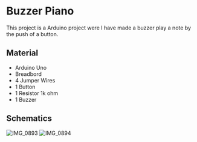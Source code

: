 # Buzzer Piano

This project is a Arduino project were I have made a buzzer play a note by the push of a button. 

## Material

 * Arduino Uno
 * Breadbord
 * 4 Jumper Wires
 * 1 Button 
 * 1 Resistor 1k ohm
 * 1 Buzzer

## Schematics

![IMG_0893](https://user-images.githubusercontent.com/57347089/105228101-6d15cd00-5b62-11eb-9ff3-be8844c4b113.JPG)
![IMG_0894](https://user-images.githubusercontent.com/57347089/105228340-c2ea7500-5b62-11eb-9ef8-7ac429c6de4e.JPG)
